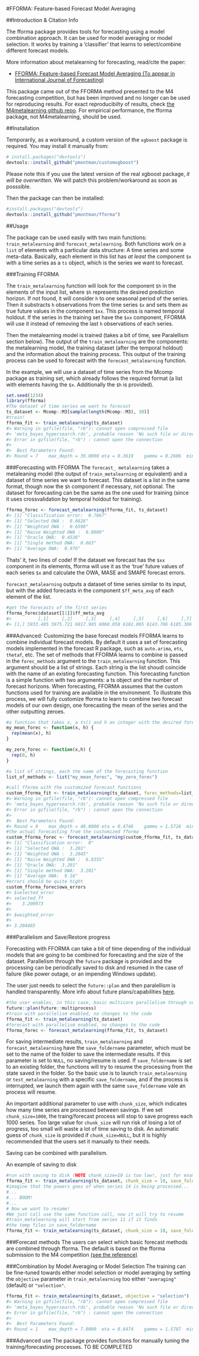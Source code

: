
\#FFORMA: Feature-based Forecast Model Averaging

\#\#Introduction & Citation Info

The fforma package provides tools for forecasting using a model
combination approach. It can be used for model averaging or model
selection. It works by training a ‘classifier’ that learns to
select/combine different forecast models.

More information about metalearning for forecasting, read/cite the
paper:

  - [FFORMA: Feature-based Forecast Model Averaging (To appear in
    International Journal of
    Forecasting)](https://robjhyndman.com/publications/fforma/)

This package came out of the FFORMA method presented to the M4
forecasting competition, but has been improved and no longer can be used
for reproducing results. For exact reproducibilty of results, check [the
M4metalearning github
repo](https://github.com/robjhyndman/M4metalearning). For empirical
performance, the fforma package, not M4metalearning, should be used.

\#\#Installation

Temporarily, as a workaround, a custom version of the `xgboost` package
is required. You may install it manually from:

``` r
# install.packages("devtools")
devtools::install_github("pmontman/customxgboost")
```

Please note this if you use the latest version of the real xgboost
package, *it will be overwritten.* We will patch this problem/workaround
as soon as posssible.

Then the package can then be installed:

``` r
#install.packages("devtools")
devtools::install_github("pmontman/fforma")
```

\#\#Usage

The package can be used easily with two main functions:
`train_metalearning` and `forecast_metalearning`. Both functions work on
a `list` of elements with a particular data structure: A time series and
some meta-data. Basically, each element in this list has *at least* the
component `$x` with a time series as a `ts` object, which is the series
we want to forecast.

\#\#\#Training FFORMA

The `train_metalearning` function will look for the component `$h` in
the elements of the input list, where `$h` represents the desired
prediction horizon. If not found, it will consider `h` to one seasonal
period of the series. Then it substracts `h` observations from the time
series `$x` and sets them as true future values in the component `$xx`.
This process is named temporal holdout. If the series in the training
set have the `$xx` component, FFORMA will use it instead of removing the
last `h` observations of each series.

Then the metalearning model is trained (takes a bit of time, see
Paralellism section below). The output of the `train_metalearning` are
the components: the metalearning model, the training dataset (after the
temporal holdout) and the information about the training process. This
output of the training process can be used to forecast with the
`forecast_metalearning` function.

In the example, we will use a dataset of time series from the Mcomp
package as training set, which already follows the required format (a
list with elements having the `$x`. Additionally the `$h` is provided).

``` r
set.seed(1234)
library(fforma)
#The dataset of time series we want to forecast
ts_dataset <- Mcomp::M3[sample(length(Mcomp::M3), 30)]
#train!
fforma_fit <- train_metalearning(ts_dataset)
#> Warning in gzfile(file, "rb"): cannot open compressed file
#> 'meta_bayes_hypersearch.rds', probable reason 'No such file or directory'
#> Error in gzfile(file, "rb") : cannot open the connection
#> 
#>  Best Parameters Found: 
#> Round = 7    max_depth = 39.0000 eta = 0.3619    gamma = 0.2686  min_child_weight = 0.3152   subsample = 0.6126  colsample_bytree = 0.9224   nrounds = 255.0000  Value = -0.3555
```

\#\#\#Forecasting with FFORMA The `forecast_ metalearning` takes a
metaleaning model (the output of `train_metalearning` or equivalent) and
a dataset of time series we want to forecast. This dataset is a list in
the same format, though now the `$h` component if necessary, not
optional. The dataset for forecasting can be the same as the one used
for training (since it uses crossvalidation by temporal holdout for
training).

``` r
fforma_forec <- forecast_metalearning(fforma_fit, ts_dataset)
#> [1] "Classification error:  0.7667"
#> [1] "Selected OWA :  0.6626"
#> [1] "Weighted OWA :  0.6598"
#> [1] "Naive Weighted OWA :  0.8009"
#> [1] "Oracle OWA:  0.4536"
#> [1] "Single method OWA:  0.663"
#> [1] "Average OWA:  0.976"
```

Thats’ it, two lines of code\! If the dataset we forecast has the `$xx`
component in its elements, fforma will use it as the ‘true’ future
values of each series `$x` and calculate the OWA, MASE and SMAPE
forecast errors.

`forecast_metalearning` outputs a dataset of time series similar to its
input, but with the added forecasts in the component `$ff_meta_avg` of
each element of the list.

``` r
#get the forecasts of the first series
fforma_forec$dataset[[1]]$ff_meta_avg
#>          [,1]     [,2]     [,3]     [,4]     [,5]     [,6]     [,7]     [,8]
#> [1,] 5933.405 5975.721 6017.985 6060.058 6102.065 6143.706 6185.306 6226.695
```

\#\#\#Advanced: Customizing the base forecast models FFORMA learns to
combine individual forecast models. By default it uses a set of
forecasting models implemented in the forecast R package, such as
`auto.arima`, `ets`, `thetaf`, etc. The set of methods that FFORMA
learns to combine is passed in the `forec_methods` argument to the
`train_metalearning` function. This argument should be a list of
strings. Each string is the list shoudl coincide with the name of an
existing forecasting function. This forecasting function is a simple
function with two arguments: a ts object and the number of forecast
horizons. When forecasting, FFORMA assumes that the custom functions
used for training are available in the environment. To illustrate this
process, we will fully customize fforma to learn to combine two forecast
models of our own design, one forecasting the mean of the series and the
other outputting zeroes.

``` r
#a function that takes x, a ts() and h an integer with the desired forecast horizon
my_mean_forec <- function(x, h) { 
  rep(mean(x), h)
}

my_zero_forec <- function(x,h) {
  rep(0, h)
}

#a list of strings, each the name of the forecasting function
list_of_methods <- list("my_mean_forec", "my_zero_forec")

#call fforma with the customized forecast functions
custom_fforma_fit <- train_metalearning(ts_dataset, forec_methods=list_of_methods)
#> Warning in gzfile(file, "rb"): cannot open compressed file
#> 'meta_bayes_hypersearch.rds', probable reason 'No such file or directory'
#> Error in gzfile(file, "rb") : cannot open the connection
#> 
#>  Best Parameters Found: 
#> Round = 9    max_depth = 48.0000 eta = 0.4746    gamma = 1.5726  min_child_weight = 0.9224   subsample = 0.7719  colsample_bytree = 0.9680   nrounds = 413.0000  Value = -3.2358
#the actual forecasting from the customized fforma
custom_fforma_forec <- forecast_metalearning(custom_fforma_fit, ts_dataset)
#> [1] "Classification error:  0"
#> [1] "Selected OWA :  3.201"
#> [1] "Weighted OWA :  3.2045"
#> [1] "Naive Weighted OWA :  6.8355"
#> [1] "Oracle OWA:  3.201"
#> [1] "Single method OWA:  3.201"
#> [1] "Average OWA:  9.16"
#errors should be quite hight
custom_fforma_forec$owa_errors
#> $selected_error
#> selected_ff 
#>    3.200973 
#> 
#> $weighted_error
#>          
#> 3.204465
```

\#\#\#Parallelism and Save/Restore progress

Forecasting with FFORMA can take a bit of time depending of the
individual models that are going to be combined for forecasting and the
size of the dataset. Parallelism through the `future` package is
provided and the processing can be periodically saved to disk and
resumed in the case of failure (like power outage, or an impending
Windows update).

The user just needs to select the `future::plan` and then paralellism is
handled transparently. More info about future plans/capabilities
[here](https://github.com/HenrikBengtsson/future).

``` r
#the user enables, in this case, basic multicore parallelism through several processes
future::plan(future::multiprocess)
#train with parallelism enabled, no changes to the code
fforma_fit <- train_metalearning(ts_dataset)
#forecast with parallelism enabled, no changes to the code
fforma_forec <- forecast_metalearning(fforma_fit, ts_dataset)
```

For saving intermediate results, `train_metalearning` and
`forecast_metalearning` have the `save_foldername` parameter, which must
be set to the name of the folder to save the intermediate results. If
this parameter is set to `NULL`, no saving/resume is used. If
`save_foldername` is set to an existing folder, the functions will try
to resume the processing from the state saved in the folder. So the
basic use is to launch `train_metalearning` or `test_metalearning` with
a specific `save_foldername`, and if the process is interrupted, we
launch them again with the same `save_foldername` vale an process will
resume.

An important additional parameter to use with `chunk_size`, which
indicates how many time series are processed between savings. If we set
`chunk_size=1000`, the traing/forecast process will stop to save
progress each 1000 series. Too large value for `chunk_size` will run
risk of losing a lot of progress, too small will waste a lot of time
saving to disk. An automatic guess of `chunk_size` is provided if
`chunk_size=NULL`, but it is highly recommended that the users set it
manually to their needs.

Saving can be combined with parallelism.

An example of saving to disk

``` r
#run with saving to disk (NOTE chunk_size=10 is too low!, just for example)
fforma_fit <- train_metalearning(ts_dataset, chunk_size = 10, save_foldername = "my_tmp_fforma")
#imagine that the powers goes of when series 14 is being processed...
#...
#... BOOM!
#...
# Now we want to resume!
#We just call use the same function call, now it will try to resume
#train_metalearning will start from series 11 if it finds
#the temp files in save_foldername
fforma_fit <- train_metalearning(ts_dataset, chunk_size = 10, save_foldername = "my_tmp_fforma")
```

\#\#\#Forecast methods The users can select which basic forecast methods
are combined through fforma. The default is based on the fforma
submission to the M4 competition [(see the
reference)](https://robjhyndman.com/publications/fforma/)

\#\#\#Combination by Model Averaging or Model Selection The training can
be fine-tuned towards either model selection or model averaging by
setting the `objective` parameter in `train_metalearning` too either
`"averaging"` (default) or `"selection"`.

``` r
fforma_fit <- train_metalearning(ts_dataset, objective = "selection")
#> Warning in gzfile(file, "rb"): cannot open compressed file
#> 'meta_bayes_hypersearch.rds', probable reason 'No such file or directory'
#> Error in gzfile(file, "rb") : cannot open the connection
#> 
#>  Best Parameters Found: 
#> Round = 1    max_depth = 7.0000  eta = 0.6474    gamma = 1.5787  min_child_weight = 3.4637   subsample = 0.6224  colsample_bytree = 0.7593   nrounds = 148.0000  Value = -0.3876
```

\#\#\#Advanced use The package provides functions for manually tuning
the training/forecasting processes. TO BE COMPLETED
